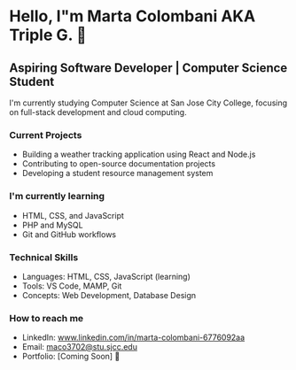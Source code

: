 # Hello, I"m Marta Colombani AKA Triple G. 👋
## Aspiring Software Developer | Computer Science Student

I'm currently studying Computer Science at San Jose City College,
focusing on full-stack development and cloud computing.

### Current Projects
- Building a weather tracking application using React and Node.js
- Contributing to open-source documentation projects
- Developing a student resource management system

### I'm currently learning
- HTML, CSS, and JavaScript
- PHP and MySQL
- Git and GitHub workflows

### Technical Skills
- Languages: HTML, CSS, JavaScript (learning)
- Tools: VS Code, MAMP, Git
- Concepts: Web Development, Database Design

### How to reach me
- LinkedIn: www.linkedin.com/in/marta-colombani-6776092aa
- Email: maco3702@stu.sjcc.edu
- Portfolio: [Coming Soon]
💞

